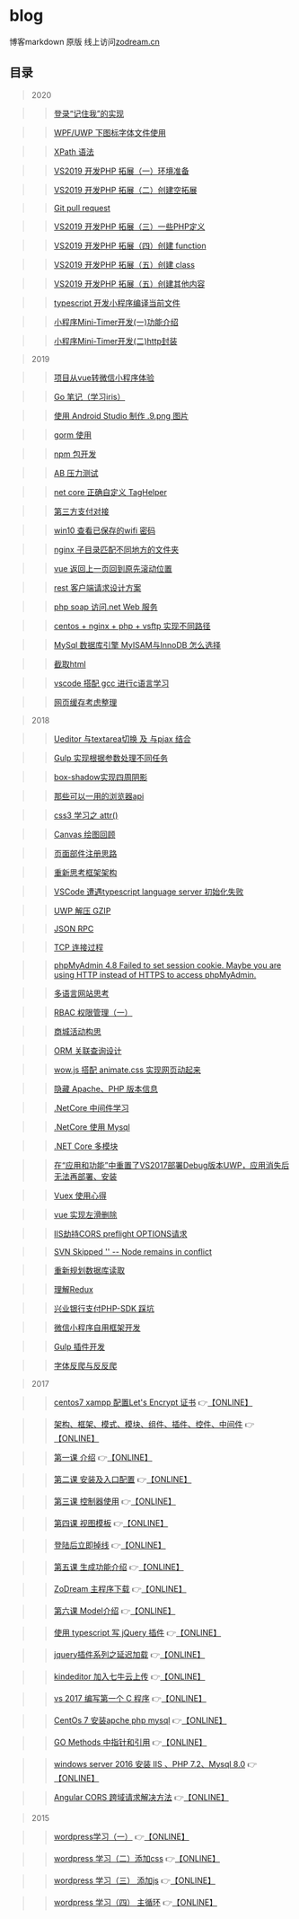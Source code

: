 # blog
博客markdown 原版
线上访问[zodream.cn](https://zodream.cn/blog)

## 目录

> 2020

>> [登录“记住我”的实现](2019/59.md)

>> [WPF/UWP 下图标字体文件使用](2019/60.md)

>> [XPath 语法](2019/61.md)

>> [VS2019 开发PHP 拓展（一）环境准备](2019/62.md)

>> [VS2019 开发PHP 拓展（二）创建空拓展](2019/63.md)

>> [Git pull request](2019/64.md)

>> [VS2019 开发PHP 拓展（三）一些PHP定义](2019/65.md)

>> [VS2019 开发PHP 拓展（四）创建 function](2019/66.md)

>> [VS2019 开发PHP 拓展（五）创建 class](2019/67.md)

>> [VS2019 开发PHP 拓展（五）创建其他内容](2019/68.md)

>> [typescript 开发小程序编译当前文件](2019/69.md)

>> [小程序Mini-Timer开发(一)功能介绍](2019/70.md)

>> [小程序Mini-Timer开发(二)http封装](2019/71.md)


> 2019

>> [项目从vue转微信小程序体验](2019/35.md)

>> [Go 笔记（学习iris）](2019/36.md)

>> [使用 Android Studio 制作 .9.png 图片](2019/37.md)

>> [gorm 使用](2019/38.md)

>> [npm 包开发](2019/39.md)

>> [AB 压力测试](2019/41.md)

>> [net core 正确自定义 TagHelper](2019/42.md)

>> [第三方支付对接](2019/43.md)

>> [win10 查看已保存的wifi 密码](2019/44.md)

>> [nginx 子目录匹配不同地方的文件夹](2019/45.md)

>> [vue 返回上一页回到原先滚动位置](2019/47.md)

>> [rest 客户端请求设计方案](2019/48.md)

>> [php soap 访问.net Web 服务](2019/49.md)

>> [centos + nginx + php + vsftp 实现不同路径](2019/50.md)

>> [MySql 数据库引擎 MyISAM与InnoDB 怎么选择](2019/51.md)

>> [截取html](2019/52.md)

>> [vscode 搭配 gcc 进行c语言学习](2019/53.md)

>> [网页缓存考虑整理](2019/54.md)


> 2018

>> [Ueditor 与textarea切换 及 与pjax 结合](2018/1.md)

>> [Gulp 实现根据参数处理不同任务](2018/2.md)

>> [box-shadow实现四周阴影](2018/3.md)

>> [那些可以一用的浏览器api](2018/4.md)

>> [css3 学习之 attr()](2018/5.md)

>> [Canvas 绘图回顾](2018/6.md)

>> [页面部件注册思路](2018/7.md)

>> [重新思考框架架构](2018/8.md)

>> [VSCode 遭遇typescript language server 初始化失败 ](2018/9.md)

>> [UWP 解压 GZIP](2018/10.md)

>> [JSON RPC](2018/11.md)

>> [TCP 连接过程](2018/13.md)

>> [phpMyAdmin 4.8 Failed to set session cookie. Maybe you are using HTTP instead of HTTPS to access phpMyAdmin.](2018/14.md)

>> [多语言网站思考](2018/15.md)

>> [RBAC 权限管理（一）](2018/16.md)

>> [商城活动构思](2018/17.md)


>> [ORM 关联查询设计](2018/18.md)

>> [wow.js 搭配 animate.css 实现网页动起来](2018/19.md)

>> [隐藏 Apache、PHP 版本信息](2018/20.md)

>> [.NetCore 中间件学习](2018/21.md)

>> [.NetCore 使用 Mysql](2018/22.md)

>> [.NET Core 多模块](2018/23.md)

>> [在“应用和功能”中重置了VS2017部署Debug版本UWP，应用消失后无法再部署、安装](2018/24.md)

>> [Vuex 使用心得](2018/25.md)

>> [vue 实现左滑删除](2018/26.md)

>> [IIS劫持CORS preflight OPTIONS请求](2018/27.md)

>> [SVN Skipped '' -- Node remains in conflict](2018/28.md)

>> [重新规划数据库读取](2018/29.md)

>> [理解Redux](2018/30.md)

>> [兴业银行支付PHP-SDK 踩坑](2018/31.md)

>> [微信小程序自用框架开发](2018/32.md)

>> [Gulp 插件开发](2018/33.md)

>> [字体反爬与反反爬](2018/34.md)

> 2017

>> [centos7 xampp 配置Let's Encrypt 证书](2017/1.md) 👉[【ONLINE】](https://zodream.cn/blog/id/12.html)

>> [架构、框架、模式、模块、组件、插件、控件、中间件](2017/2.md) 👉[【ONLINE】](https://zodream.cn/blog/id/17.html)

>> [第一课 介绍](2017/3.md) 👉[【ONLINE】](https://zodream.cn/blog/id/1.html)

>> [第二课 安装及入口配置](2017/4.md) 👉[【ONLINE】](https://zodream.cn/blog/id/2.html)

>> [第三课 控制器使用](2017/5.md) 👉[【ONLINE】](https://zodream.cn/blog/id/3.html)

>> [第四课 视图模板](2017/6.md) 👉[【ONLINE】](https://zodream.cn/blog/id/4.html)

>> [登陆后立即掉线](2017/7.md) 👉[【ONLINE】](https://zodream.cn/blog/id/5.html)

>> [第五课 生成功能介绍](2017/8.md) 👉[【ONLINE】](https://zodream.cn/blog/id/6.html)

>> [ZoDream 主程序下载](2017/9.md) 👉[【ONLINE】](https://zodream.cn/blog/id/7.html)

>> [第六课 Model介绍](2017/10.md) 👉[【ONLINE】](https://zodream.cn/blog/id/8.html)

>> [使用 typescript 写 jQuery 插件](2017/11.md) 👉[【ONLINE】](https://zodream.cn/blog/id/10.html)

>> [jquery插件系列之延迟加载](2017/12.md) 👉[【ONLINE】](https://zodream.cn/blog/id/11.html)

>> [kindeditor 加入七牛云上传](2017/13.md) 👉[【ONLINE】](https://zodream.cn/blog/id/13.html)

>> [vs 2017 编写第一个 C 程序](2017/14.md) 👉[【ONLINE】](https://zodream.cn/blog/id/15.html)

>> [CentOs 7 安装apche php mysql](2017/15.md) 👉[【ONLINE】](https://zodream.cn/blog/id/16.html)

>> [GO Methods 中指针和引用](2017/16.md) 👉[【ONLINE】](https://zodream.cn/blog/id/18.html)

>> [windows server 2016 安装 IIS 、PHP 7.2、Mysql 8.0](2017/17.md) 👉[【ONLINE】](https://zodream.cn/blog/id/19.html)

>> [Angular CORS 跨域请求解决方法](2017/18.md) 👉[【ONLINE】](https://zodream.cn/blog/id/21.html)

> 2015

>> [wordpress学习（一）](2015/55.md) 👉[【ONLINE】](https://zodream.cn/blog/id/94.html)

>> [wordpress 学习（二）添加css](2015/56.md) 👉[【ONLINE】](https://zodream.cn/blog/id/95.html)

>> [wordpress 学习（三） 添加js](2015/57.md) 👉[【ONLINE】](https://zodream.cn/blog/id/96.html)

>> [wordpress 学习（四） 主循环](2015/57.md)  👉[【ONLINE】](https://zodream.cn/blog/id/97.html)